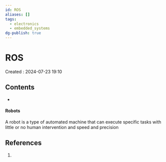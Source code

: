 ```yaml
---
id: ROS
aliases: []
tags:
  - electronics
  - embedded_systems
dg-publish: true
---
```

# ROS
Created : 2024-07-23 19:10

## Contents
- 
  
#### Robots
A robot is a type of automated machine that can execute specific tasks with little or no human intervention and speed and precision

## References
1. 